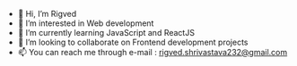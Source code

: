 - 👋 Hi, I’m Rigved
- 👀 I’m interested in Web development
- 🌱 I’m currently learning JavaScript and ReactJS
- 💞️ I’m looking to collaborate on Frontend development projects
- 📫 You can reach me through e-mail : rigved.shrivastava232@gmail.com

<!---
Rigved29/Rigved29 is a ✨ special ✨ repository because its `README.md` (this file) appears on your GitHub profile.
You can click the Preview link to take a look at your changes.
--->
